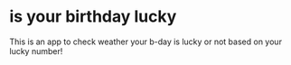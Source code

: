 # is your birthday lucky
 This is an app to check weather your b-day is lucky or not based on your lucky number!
